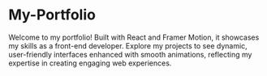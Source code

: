 # My-Portfolio
Welcome to my portfolio! Built with React and Framer Motion, it showcases my skills as a front-end developer. Explore my projects to see dynamic, user-friendly interfaces enhanced with smooth animations, reflecting my expertise in creating engaging web experiences.
